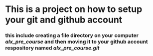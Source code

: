﻿# This is a project on how to setup your git and github account
### this include creating a file directory on your computer *alx_pre_course* and then moving it to your github account respository named *alx_pre_course.git*  
